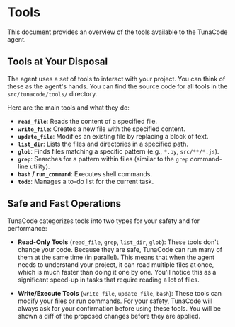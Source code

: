 # Tools

This document provides an overview of the tools available to the TunaCode agent.

## Tools at Your Disposal

The agent uses a set of tools to interact with your project. You can think of these as the agent's hands. You can find the source code for all tools in the `src/tunacode/tools/` directory.

Here are the main tools and what they do:

*   **`read_file`**: Reads the content of a specified file.
*   **`write_file`**: Creates a new file with the specified content.
*   **`update_file`**: Modifies an existing file by replacing a block of text.
*   **`list_dir`**: Lists the files and directories in a specified path.
*   **`glob`**: Finds files matching a specific pattern (e.g., `*.py`, `src/**/*.js`).
*   **`grep`**: Searches for a pattern within files (similar to the `grep` command-line utility).
*   **`bash` / `run_command`**: Executes shell commands.
*   **`todo`**: Manages a to-do list for the current task.

## Safe and Fast Operations

TunaCode categorizes tools into two types for your safety and for performance:

*   **Read-Only Tools** (`read_file`, `grep`, `list_dir`, `glob`): These tools don't change your code. Because they are safe, TunaCode can run many of them at the same time (in parallel). This means that when the agent needs to understand your project, it can read multiple files at once, which is much faster than doing it one by one. You'll notice this as a significant speed-up in tasks that require reading a lot of files.

*   **Write/Execute Tools** (`write_file`, `update_file`, `bash`): These tools can modify your files or run commands. For your safety, TunaCode will always ask for your confirmation before using these tools. You will be shown a diff of the proposed changes before they are applied.
